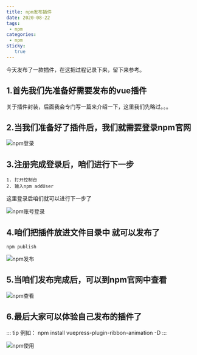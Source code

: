 ```yaml
---
title: npm发布插件
date: 2020-08-22
tags:
 - npm
categories: 
 - npm
sticky: 
   true
---
```


今天发布了一款插件，在这把过程记录下来，留下来参考。

## 1.首先我们先准备好需要发布的vue插件

   关于插件封装，后面我会专门写一篇来介绍一下，这里我们先略过。。。
   
## 2.当我们准备好了插件后，我们就需要登录npm官网

<img :src="$withBase('/assets/image/npm01.png')" alt="npm登录">

## 3.注册完成登录后，咱们进行下一步
    1. 打开控制台
    2. 输入npm addUser
    
   这里登录后咱们就可以进行下一步了
   
   
<img :src="$withBase('/assets/image/npm02.png')" alt="npm账号登录">  
   

## 4.咱们把插件放进文件目录中 就可以发布了
```
npm publish
```
<img :src="$withBase('/assets/image/npm03.png')" alt="npm发布">

## 5.当咱们发布完成后，可以到npm官网中查看

 <img :src="$withBase('/assets/image/npm04.png')" alt="npm查看">


## 6.最后大家可以体验自己发布的插件了

::: tip
例如： npm install vuepress-plugin-ribbon-animation -D
:::

 <img :src="$withBase('/assets/image/npm05.png')" alt="npm使用">
